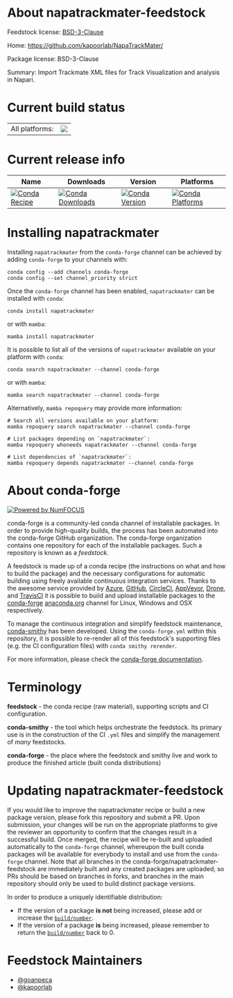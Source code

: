 About napatrackmater-feedstock
==============================

Feedstock license: [BSD-3-Clause](https://github.com/conda-forge/napatrackmater-feedstock/blob/main/LICENSE.txt)

Home: https://github.com/kapoorlab/NapaTrackMater/

Package license: BSD-3-Clause

Summary: Import Trackmate XML files for Track Visualization and analysis in Napari.

Current build status
====================


<table><tr><td>All platforms:</td>
    <td>
      <a href="https://dev.azure.com/conda-forge/feedstock-builds/_build/latest?definitionId=19202&branchName=main">
        <img src="https://dev.azure.com/conda-forge/feedstock-builds/_apis/build/status/napatrackmater-feedstock?branchName=main">
      </a>
    </td>
  </tr>
</table>

Current release info
====================

| Name | Downloads | Version | Platforms |
| --- | --- | --- | --- |
| [![Conda Recipe](https://img.shields.io/badge/recipe-napatrackmater-green.svg)](https://anaconda.org/conda-forge/napatrackmater) | [![Conda Downloads](https://img.shields.io/conda/dn/conda-forge/napatrackmater.svg)](https://anaconda.org/conda-forge/napatrackmater) | [![Conda Version](https://img.shields.io/conda/vn/conda-forge/napatrackmater.svg)](https://anaconda.org/conda-forge/napatrackmater) | [![Conda Platforms](https://img.shields.io/conda/pn/conda-forge/napatrackmater.svg)](https://anaconda.org/conda-forge/napatrackmater) |

Installing napatrackmater
=========================

Installing `napatrackmater` from the `conda-forge` channel can be achieved by adding `conda-forge` to your channels with:

```
conda config --add channels conda-forge
conda config --set channel_priority strict
```

Once the `conda-forge` channel has been enabled, `napatrackmater` can be installed with `conda`:

```
conda install napatrackmater
```

or with `mamba`:

```
mamba install napatrackmater
```

It is possible to list all of the versions of `napatrackmater` available on your platform with `conda`:

```
conda search napatrackmater --channel conda-forge
```

or with `mamba`:

```
mamba search napatrackmater --channel conda-forge
```

Alternatively, `mamba repoquery` may provide more information:

```
# Search all versions available on your platform:
mamba repoquery search napatrackmater --channel conda-forge

# List packages depending on `napatrackmater`:
mamba repoquery whoneeds napatrackmater --channel conda-forge

# List dependencies of `napatrackmater`:
mamba repoquery depends napatrackmater --channel conda-forge
```


About conda-forge
=================

[![Powered by
NumFOCUS](https://img.shields.io/badge/powered%20by-NumFOCUS-orange.svg?style=flat&colorA=E1523D&colorB=007D8A)](https://numfocus.org)

conda-forge is a community-led conda channel of installable packages.
In order to provide high-quality builds, the process has been automated into the
conda-forge GitHub organization. The conda-forge organization contains one repository
for each of the installable packages. Such a repository is known as a *feedstock*.

A feedstock is made up of a conda recipe (the instructions on what and how to build
the package) and the necessary configurations for automatic building using freely
available continuous integration services. Thanks to the awesome service provided by
[Azure](https://azure.microsoft.com/en-us/services/devops/), [GitHub](https://github.com/),
[CircleCI](https://circleci.com/), [AppVeyor](https://www.appveyor.com/),
[Drone](https://cloud.drone.io/welcome), and [TravisCI](https://travis-ci.com/)
it is possible to build and upload installable packages to the
[conda-forge](https://anaconda.org/conda-forge) [anaconda.org](https://anaconda.org/)
channel for Linux, Windows and OSX respectively.

To manage the continuous integration and simplify feedstock maintenance,
[conda-smithy](https://github.com/conda-forge/conda-smithy) has been developed.
Using the ``conda-forge.yml`` within this repository, it is possible to re-render all of
this feedstock's supporting files (e.g. the CI configuration files) with ``conda smithy rerender``.

For more information, please check the [conda-forge documentation](https://conda-forge.org/docs/).

Terminology
===========

**feedstock** - the conda recipe (raw material), supporting scripts and CI configuration.

**conda-smithy** - the tool which helps orchestrate the feedstock.
                   Its primary use is in the construction of the CI ``.yml`` files
                   and simplify the management of *many* feedstocks.

**conda-forge** - the place where the feedstock and smithy live and work to
                  produce the finished article (built conda distributions)


Updating napatrackmater-feedstock
=================================

If you would like to improve the napatrackmater recipe or build a new
package version, please fork this repository and submit a PR. Upon submission,
your changes will be run on the appropriate platforms to give the reviewer an
opportunity to confirm that the changes result in a successful build. Once
merged, the recipe will be re-built and uploaded automatically to the
`conda-forge` channel, whereupon the built conda packages will be available for
everybody to install and use from the `conda-forge` channel.
Note that all branches in the conda-forge/napatrackmater-feedstock are
immediately built and any created packages are uploaded, so PRs should be based
on branches in forks, and branches in the main repository should only be used to
build distinct package versions.

In order to produce a uniquely identifiable distribution:
 * If the version of a package **is not** being increased, please add or increase
   the [``build/number``](https://docs.conda.io/projects/conda-build/en/latest/resources/define-metadata.html#build-number-and-string).
 * If the version of a package **is** being increased, please remember to return
   the [``build/number``](https://docs.conda.io/projects/conda-build/en/latest/resources/define-metadata.html#build-number-and-string)
   back to 0.

Feedstock Maintainers
=====================

* [@goanpeca](https://github.com/goanpeca/)
* [@kapoorlab](https://github.com/kapoorlab/)

